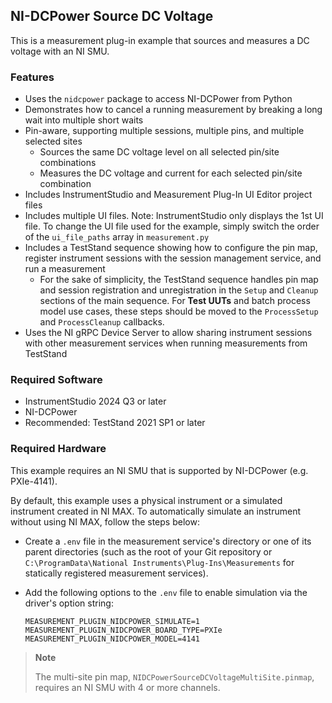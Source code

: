 ## NI-DCPower Source DC Voltage

This is a measurement plug-in example that sources and measures a DC voltage with an
NI SMU.

### Features

- Uses the `nidcpower` package to access NI-DCPower from Python
- Demonstrates how to cancel a running measurement by breaking a long wait into
  multiple short waits
- Pin-aware, supporting multiple sessions, multiple pins, and multiple selected
  sites
  - Sources the same DC voltage level on all selected pin/site combinations
  - Measures the DC voltage and current for each selected pin/site combination
- Includes InstrumentStudio and Measurement Plug-In UI Editor project files
- Includes multiple UI files. Note: InstrumentStudio only displays the 1st UI
  file. To change the UI file used for the example, simply switch the order of
  the `ui_file_paths` array in `measurement.py`
- Includes a TestStand sequence showing how to configure the pin map, register
  instrument sessions with the session management service, and run a measurement
  - For the sake of simplicity, the TestStand sequence handles pin map and
    session registration and unregistration in the `Setup` and `Cleanup`
    sections of the main sequence. For **Test UUTs** and batch process model use
    cases, these steps should be moved to the `ProcessSetup` and
    `ProcessCleanup` callbacks.
- Uses the NI gRPC Device Server to allow sharing instrument sessions with other
  measurement services when running measurements from TestStand

### Required Software

- InstrumentStudio 2024 Q3 or later
- NI-DCPower
- Recommended: TestStand 2021 SP1 or later

### Required Hardware

This example requires an NI SMU that is supported by NI-DCPower (e.g.
PXIe-4141).

By default, this example uses a physical instrument or a simulated instrument
created in NI MAX. To automatically simulate an instrument without using NI MAX,
follow the steps below:
- Create a `.env` file in the measurement service's directory or one of its
  parent directories (such as the root of your Git repository or
  `C:\ProgramData\National Instruments\Plug-Ins\Measurements` for statically
  registered measurement services).
- Add the following options to the `.env` file to enable simulation via the
  driver's option string:

  ```
  MEASUREMENT_PLUGIN_NIDCPOWER_SIMULATE=1
  MEASUREMENT_PLUGIN_NIDCPOWER_BOARD_TYPE=PXIe
  MEASUREMENT_PLUGIN_NIDCPOWER_MODEL=4141
  ```

> **Note**
>
> The multi-site pin map, `NIDCPowerSourceDCVoltageMultiSite.pinmap`, requires
> an NI SMU with 4 or more channels.

